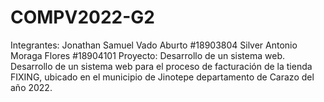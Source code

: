 # COMPV2022-G2
Integrantes: Jonathan Samuel Vado Aburto #18903804 Silver Antonio Moraga Flores #18904101  Proyecto: Desarrollo de un sistema web.  Desarrollo de un sistema web para el proceso de facturación de la tienda FIXING, ubicado en el municipio de Jinotepe departamento de Carazo del año 2022.
